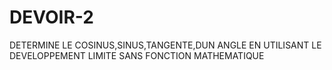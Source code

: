 # DEVOIR-2
DETERMINE LE COSINUS,SINUS,TANGENTE,DUN ANGLE EN UTILISANT LE DEVELOPPEMENT LIMITE SANS FONCTION MATHEMATIQUE
